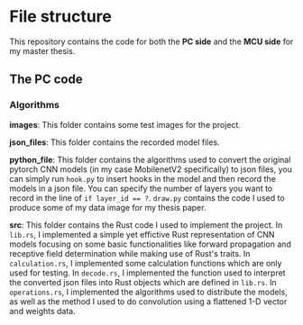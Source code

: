  # File structure
 This repository contains the code for both the __PC side__ and the __MCU side__ for my master thesis. 
 ## The PC code
 ### Algorithms
 __images__: This folder contains some test images for the project.  
 
 __json_files__: This folder contains the recorded model files.  
 
 __python_file__: This folder contains the algorithms used to convert the original pytorch CNN models (in my case MobilenetV2 specifically) to json files, you can simply run `hook.py` to insert hooks in the model and then record the models in a json file.
 You can specify the number of layers you want to record in the line of `if layer_id == ?`. `draw.py` contains the code I used to produce some of my data image for my thesis paper.  

 __src__: This folder contains the Rust code I used to implement the project. In `lib.rs`, I implemented a simple yet effictive Rust representation of CNN models focusing on some basic functionalities
 like forward propagation and receptive field determination while making use of Rust's traits. In `calculation.rs`, I implemented some calculation
functions which are only used for testing. In `decode.rs`,
I implemented the function used to interpret the converted
 json files into Rust objects which are defined in `lib.rs`. In 
`operations.rs`, I implemented the algorithms used to distribute the models,
as well as the method I used to do convolution using a flattened 1-D vector and weights data.
 
